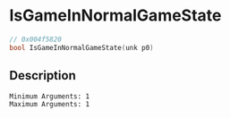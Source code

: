 # IsGameInNormalGameState
```c
// 0x004f5820
bool IsGameInNormalGameState(unk p0)
```
## Description
```
Minimum Arguments: 1
Maximum Arguments: 1
```

